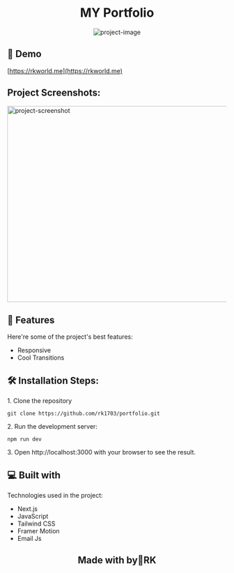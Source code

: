 <h1 align="center" id="title">MY Portfolio</h1>

<p align="center"><img src="https://socialify.git.ci/rk1703/portfolio/image?description=1&amp;language=1&amp;name=1&amp;owner=1&amp;pattern=Solid&amp;stargazers=1&amp;theme=Light" alt="project-image"></p>

<h2>🚀 Demo</h2>

[https://rkworld.me](https://rkworld.me)

<h2>Project Screenshots:</h2>

<img src="https://i.postimg.cc/C5dNq3Yn/Screenshot-2024-09-05-223821.png" alt="project-screenshot" width="2000" height="450/">

  
  
<h2>🧐 Features</h2>

Here're some of the project's best features:

*   Responsive
*   Cool Transitions

<h2>🛠️ Installation Steps:</h2>

<p>1. Clone the repository</p>

``
git clone https://github.com/rk1703/portfolio.git
``

<p>2. Run the development server:</p>

``
npm run dev
``

<p>3. Open http://localhost:3000 with your browser to see the result.</p>

  
  
<h2>💻 Built with</h2>

Technologies used in the project:

*   Next.js
*   JavaScript
*   Tailwind CSS
*   Framer Motion
*   Email Js

<h2 align="center">Made with by💖RK</h2>
